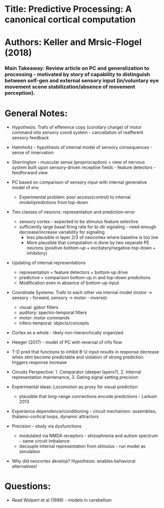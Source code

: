 # Title: Predictive Processing: A canonical cortical computation
# Authors: Keller and Mrsic-Flogel (2018)

### Main Takeaway: Review article on PC and generalization to processing - motivated by story of capability to distinguish between self-gen and external sensory input (in/voluntary eye movement scene stabilization/absence of movement perception).

# General Notes:
* Hypothesis: Trafo of efference copy (corollary charge) of motor command into sensory coord system - cancellation of reafferent sensory feedback
* Helmholtz - hypothesis of internal model of sensory consequences - sense of innervation
* Sherrington - muscular sense (proprioception) = view of nervous system built upon sensory-driven receptive fields - feature detectors - feedforward view
* PC based on comparison of sensory input with internal generative model of env
    * Experimental problem: poor access(control) to internal model/predictions from top-down

* Two classes of neurons: representation and prediction-error
    * sensory cortex - expected to be stimulus feature selective
    * sufficiently large basal firing rate for bi-dir signaling - need enough decrease/increase variability for signaling
        * less plausible in layer 2/3 of neocortex where baseline is too low
        * More plausible that computation is done by two separate PE neurons (positive-bottom-up + excitatory/negative-top-down + inhibitory)

* Updating of internal representations
    * representation = feature detectors + bottom-up drive
    * predictive = comparison bottom-up in and top-down predictions
    * Modification even in absence of bottom-up input

* Coordinate Systems: Trafo to each other via internal model (motor -> sensory - forward, sensory -> motor - inverse)
    * visual: gabor fitlers
    * auditory: spectro-temporal filters
    * motor: motor commands
    * infero-temporal: objects/concepts

* Cortex as a whole - likely non-hierarchically organized
* Heeger (2017) - model of PC with reversal of info flow

* T-D pred that functions to inhibit B-U input results in response decrease when stim become predictable and violation of strong prediction triggers response increase

* Circuits Perspective: 1. Comparator (deeper layers?), 2. Internal representation maintenance, 3. Gating signal setting precision

* Experimental ideas: Locomotion as proxy for visual prediction
    * plausible that long-range connections encode predictions  - Larkum 2013

* Experience dependence/conditioning - circuit mechanism: assemblies, thalamo-cortical loops, dynamic attractors

* Precision - study via dysfunctions
    * modulated via NMDA receptors - shizophrenia and autism spectrum - same circuit imbalance
    * decouple internal representation from stimulus - run model as simulation

* Why did neocortex develop? Hypothesis: enables behavioral alternatives!

# Questions:
* Read Wolpert et al (1998) - models in cerebellum
